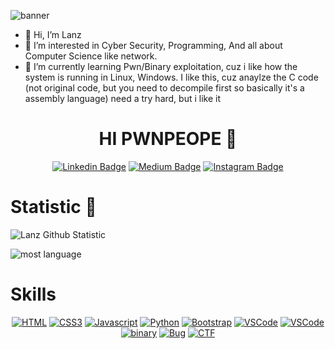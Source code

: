 
  
![banner](https://github.com/Langhere/Langhere/assets/142018203/798c5202-2f7f-4123-91de-ab2a0869cb15)

  

- 👋 Hi, I’m Lanz
- 👀 I’m interested in Cyber Security, Programming, And all about Computer Science like network.
- 🌱 I’m currently learning Pwn/Binary exploitation, cuz i like how the system is running in Linux,
   Windows. I like this, cuz anaylze the C code (not original code, but you need to decompile first so basically it's a assembly language) need a try hard, but i like it
  

<div align="center">


# HI PWNPEOPE 🚩
  
[![Linkedin Badge](https://img.shields.io/badge/LinkedIn-0077B5?style=for-the-badge&logo=linkedin&logoColor=white)](https://www.linkedin.com/in/gilang-ramadhan-00b356251/)
[![Medium Badge](https://img.shields.io/badge/Medium-579668?style=for-the-badge&logo=medium&logoColor=white)](https://medium.com/@ganugrah233)
[![Instagram Badge](https://img.shields.io/badge/Instagram-E4405F?style=for-the-badge&logo=instagram&logoColor=white)](https://www.instagram.com/gilangramadhan_rmd/)
</div>

# Statistic 🗿
![Lanz Github Statistic](https://github-readme-stats.vercel.app/api?username=Langhere&show_icons=true&theme=cyberfunk)

![most language](https://github-readme-stats.vercel.app/api/top-langs/?username=Langhere&layout=compact)

Skills
==
<div align="center">  
  
[![HTML](https://img.shields.io/badge/HTML5-E34F26?style=for-the-badge&logo=html5&logoColor=white)](https://developer.mozilla.org/en-US/docs/Web/HTML)
[![CSS3](https://img.shields.io/badge/CSS3-1572B6?style=for-the-badge&logo=css3&logoColor=white)](https://developer.mozilla.org/en-US/docs/Web/CSS)
[![Javascript](https://img.shields.io/badge/JavaScript-323330?style=for-the-badge&logo=javascript&logoColor=F7DF1E)](https://developer.mozilla.org/en-US/docs/Web/JavaScript)
[![Python](https://img.shields.io/badge/Python-FFD43B?style=for-the-badge&logo=python&logoColor=darkgreen)](https://python.org)
[![Bootstrap](https://img.shields.io/badge/Bootstrap-563D7C?style=for-the-badge&logo=bootstrap&logoColor=white)](https://getbootstrap.com)
[![VSCode](https://img.shields.io/badge/C/C++-0078D4?style=for-the-badge&logo=C&logoColor=white)](https://cplusplus.com/)
[![VSCode](https://img.shields.io/badge/Visual_Studio_Code-0078D4?style=for-the-badge&logo=visual%20studio%20code&logoColor=white)](https://code.visualstudio.com)
[![binary](https://img.shields.io/badge/Binary%20Exploitation-e0d9a4?style=for-the-badge&logo=ctf%20Color=white)](https://ctf101.org/binary-exploitation/overview/)
[![Bug](https://img.shields.io/badge/Bug%20Hunter-69192d?style=for-the-badge&logo=hacking&logoColor=white)](https://bughunters.google.com/)
[![CTF](https://img.shields.io/badge/CTF_PLAYER-243363?style=for-the-badge&logo=CTF&logoColor=white)](https://ctf101.org/)
  
</div>

